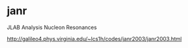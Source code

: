# janr
JLAB Analysis Nucleon Resonances


http://galileo4.phys.virginia.edu/~lcs1h/codes/janr2003/janr2003.html

